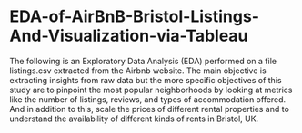 # EDA-of-AirBnB-Bristol-Listings-And-Visualization-via-Tableau
The following is an Exploratory Data Analysis (EDA) performed on a file listings.csv extracted from the Airbnb website. The main objective is extracting insights from raw data but the more specific objectives of this study are to pinpoint the most popular neighborhoods by looking at metrics like the number of listings, reviews, and types of accommodation offered. And in addition to this, scale the prices of different rental properties and to understand the availability of different kinds of rents in Bristol, UK. 
